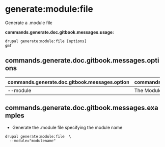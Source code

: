 # generate:module:file
Generate a .module file

**commands.generate.doc.gitbook.messages.usage:**
```
drupal generate:module:file [options]
gmf
```

## commands.generate.doc.gitbook.messages.options
commands.generate.doc.gitbook.messages.option | commands.generate.doc.gitbook.messages.details
-------|-------------
--module | The Module name.

## commands.generate.doc.gitbook.messages.examples
* Generate the .module file specifying the module name
```
drupal generate:module:file  \
  --module="modulename"
```
